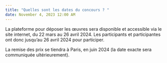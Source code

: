 ```yaml
---
title: "Quelles sont les dates du concours ? "
date: November 4, 2023 12:00 AM
---
```

La plateforme pour déposer les œuvres sera disponible et accessible via le site internet, du 22 mars au 26 avril 2024. Les participants et participantes ont donc jusqu’au 26 avril 2024 pour participer. 

La remise des prix se tiendra à Paris, en juin 2024 (la date exacte sera communiquée ultérieurement).